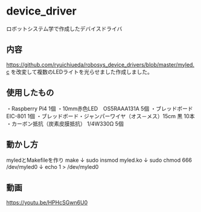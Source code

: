 # device_driver
ロボットシステム学で作成したデバイスドライバ

## 内容
https://github.com/ryuichiueda/robosys_device_drivers/blob/master/myled.c を改変して複数のLEDライトを光らせました作成しました。

## 使用したもの
・Raspberry Pi4 1個
・10mm赤色LED　OS5RAAA131A 5個
・ブレッドボード　EIC-801 1個
・ブレッドボード・ジャンパーワイヤ（オス－メス）15cm 黒 10本
・カーボン抵抗（炭素皮膜抵抗） 1/4W330Ω 5個
## 動かし方
myledとMakefileを作り
make
↓
sudo insmod myled.ko
↓
sudo chmod 666 /dev/myled0
↓
echo 1 > /dev/myled0
## 動画
https://youtu.be/HPHcSGwn6U0
